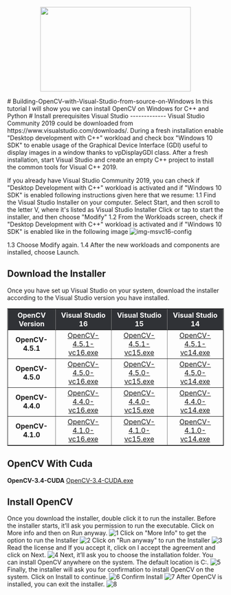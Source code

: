 <p align="center">
  <img width="350" height="197" src="https://upload.wikimedia.org/wikipedia/commons/5/53/OpenCV_Logo_with_text.png">
</p>
# Building-OpenCV-with-Visual-Studio-from-source-on-Windows
In this tutorial I will show you  we can install OpenCV on Windows for C++ and Python
# Install prerequisites
Visual Studio
-------------
Visual Studio Community 2019 could be downloaded from https://www.visualstudio.com/downloads/. During a fresh installation enable "Desktop development with C++" workload and check box "Windows 10 SDK" to enable usage of the Graphical Device Interface (GDI) useful to display images in a window thanks to vpDisplayGDI class. After a fresh installation, start Visual Studio and create an empty C++ project to install the common tools for Visual C++ 2019.

If you already have Visual Studio Community 2019, you can check if "Desktop Development with C++" workload is activated and if "Windows 10 SDK" is enabled following instructions given here that we resume:
1.1 Find the Visual Studio Installer on your computer. Select Start, and then scroll to the letter V, where it's listed as Visual Studio Installer
Click or tap to start the installer, and then choose "Modify"
1.2 From the Workloads screen, check if "Desktop Development with C++" workload is activated and if "Windows 10 SDK" is enabled like in the following image
![img-msvc16-config](https://user-images.githubusercontent.com/48203467/109415963-e3a4b680-79bb-11eb-9a2d-28a026cb3955.png)

1.3 Choose Modify again.
1.4 After the new workloads and components are installed, choose Launch.

Download the Installer
---------------------
Once you have set up Visual Studio on your system, download the installer according to the Visual Studio version you have installed.

<table style="width:100%;max-width:700px" width="700" cellpadding="10" border="1">
  <tbody><tr>
   <th scope="col" bgcolor="#303236" style="color:#fff;text-align:center">OpenCV Version</th>
    <th scope="col" bgcolor="#303236" style="color:#fff;text-align:center">Visual Studio 16</th>
    <th scope="col" bgcolor="#303236" style="color:#fff;text-align:center">Visual Studio 15</th>
    <th scope="col" bgcolor="#303236" style="color:#fff;text-align:center">Visual Studio 14</th>
  </tr>
  <tr>
    <td style="text-align:center"><strong>OpenCV-4.5.1</strong></td>
    <td style="text-align:center"><a href="https://www.dropbox.com/s/4qc90n6u2nsdv88/OpenCV-4.5.1-vc16.exe?dl=1" rel="noreferrer noopener ugc" title="Download OpenCV Installer 4.5.0 vc16" target="_blank" data-saferedirecturl="https://www.google.com/url?q=https://www.dropbox.com/s/4qc90n6u2nsdv88/OpenCV-4.5.1-vc16.exe?dl%3D1&amp;source=gmail&amp;ust=1614596789782000&amp;usg=AFQjCNE-LSPJTksVy9Zyo4Cz-8iP4SqPQw">OpenCV-4.5.1-vc16.exe</a></td>
    <td style="text-align:center"><a href="https://www.dropbox.com/s/etmoea258dzjs4k/OpenCV-4.5.1-vc15.exe?dl=1" rel="noreferrer noopener ugc" title="Download OpenCV Installer 4.5.0 vc15" target="_blank" data-saferedirecturl="https://www.google.com/url?q=https://www.dropbox.com/s/etmoea258dzjs4k/OpenCV-4.5.1-vc15.exe?dl%3D1&amp;source=gmail&amp;ust=1614596789782000&amp;usg=AFQjCNFGEkRQBkfPC-lF2Nk3G1JHU-O2Ig">OpenCV-4.5.1-vc15.exe</a></td>
    <td style="text-align:center"><a href="https://www.dropbox.com/s/342430jrw25gaq2/OpenCV-4.5.1-vc14.exe?dl=1" rel="noreferrer noopener ugc" title="Download OpenCV Installer 4.5.0 vc14" target="_blank" data-saferedirecturl="https://www.google.com/url?q=https://www.dropbox.com/s/342430jrw25gaq2/OpenCV-4.5.1-vc14.exe?dl%3D1&amp;source=gmail&amp;ust=1614596789782000&amp;usg=AFQjCNE7QztJyrECVYTacohXAty4kl7WYQ">OpenCV-4.5.1-vc14.exe</a></td>
  </tr>
  <tr>
    <td style="text-align:center"><strong>OpenCV-4.5.0</strong></td>
    <td style="text-align:center"><a href="https://www.dropbox.com/s/vm5r6y74eee0vvb/OpenCV-4.5.0-vc16.exe?dl=1" rel="noreferrer noopener ugc" title="Download OpenCV Installer 4.5.0 vc16" target="_blank" data-saferedirecturl="https://www.google.com/url?q=https://www.dropbox.com/s/vm5r6y74eee0vvb/OpenCV-4.5.0-vc16.exe?dl%3D1&amp;source=gmail&amp;ust=1614596789782000&amp;usg=AFQjCNG2cm9M2wp6SXfza4k8NXweJjMcPg">OpenCV-4.5.0-vc16.exe</a></td>
    <td style="text-align:center"><a href="https://www.dropbox.com/s/wzdzq3fc4zkc1y4/OpenCV-4.5.0-vc15.exe?dl=1" rel="noreferrer noopener ugc" title="Download OpenCV Installer 4.5.0 vc15" target="_blank" data-saferedirecturl="https://www.google.com/url?q=https://www.dropbox.com/s/wzdzq3fc4zkc1y4/OpenCV-4.5.0-vc15.exe?dl%3D1&amp;source=gmail&amp;ust=1614596789782000&amp;usg=AFQjCNH1_w1TrkgTlTs45EJVAPL2Um3O-g">OpenCV-4.5.0-vc15.exe</a></td> 
    <td style="text-align:center"><a href="https://www.dropbox.com/s/2k60nvg0q07z035/OpenCV-4.5.0-vc14.exe?dl=1" rel="noreferrer noopener ugc" title="Download OpenCV Installer 4.5.0 vc14" target="_blank" data-saferedirecturl="https://www.google.com/url?q=https://www.dropbox.com/s/2k60nvg0q07z035/OpenCV-4.5.0-vc14.exe?dl%3D1&amp;source=gmail&amp;ust=1614596789782000&amp;usg=AFQjCNHczjBkVmPWWZmIDngBXtILs7vsWA">OpenCV-4.5.0-vc14.exe</a></td>
  </tr>
  <tr>
    <td style="text-align:center"><strong>OpenCV-4.4.0</strong></td>
    <td style="text-align:center"><a href="https://www.dropbox.com/s/z4hgj7mnx6f2rjt/OpenCV-4.4.0-vc16.exe?dl=1" rel="noreferrer noopener ugc" title="Download OpenCV Installer 4.4.0 vc16" target="_blank" data-saferedirecturl="https://www.google.com/url?q=https://www.dropbox.com/s/z4hgj7mnx6f2rjt/OpenCV-4.4.0-vc16.exe?dl%3D1&amp;source=gmail&amp;ust=1614596789782000&amp;usg=AFQjCNFaOJODE-3nVRqLQ6XjvcsTn6Kk3Q">OpenCV-4.4.0-vc16.exe</a></td>
    <td style="text-align:center"><a href="https://www.dropbox.com/s/y3fhk44s0rrpm8v/OpenCV-4.4.0-vc15.exe?dl=1" rel="noreferrer noopener ugc" title="Download OpenCV Installer 4.4.0 vc15" target="_blank" data-saferedirecturl="https://www.google.com/url?q=https://www.dropbox.com/s/y3fhk44s0rrpm8v/OpenCV-4.4.0-vc15.exe?dl%3D1&amp;source=gmail&amp;ust=1614596789782000&amp;usg=AFQjCNGpApPrKLrtM-KHA-GGYbDEVeAUIw">OpenCV-4.4.0-vc15.exe</a></td>
    <td style="text-align:center"><a href="https://www.dropbox.com/s/85esvu0pe3jcc81/OpenCV-4.4.0-vc14.exe?dl=1" rel="noreferrer noopener ugc" title="Download OpenCV Installer 4.4.0 vc14" target="_blank" data-saferedirecturl="https://www.google.com/url?q=https://www.dropbox.com/s/85esvu0pe3jcc81/OpenCV-4.4.0-vc14.exe?dl%3D1&amp;source=gmail&amp;ust=1614596789782000&amp;usg=AFQjCNFHAJa3Eg9wihXwBkuDBsaGF3xvHA">OpenCV-4.4.0-vc14.exe</a></td>
  </tr>
  <tr>
    <td style="text-align:center"><strong>OpenCV-4.1.0</strong></td>
    <td style="text-align:center"><a href="https://www.dropbox.com/s/fexjsdr1ly72r71/OpenCV-4.1.0-vc16.exe?dl=1" rel="noreferrer noopener" title="Download OpenCV Installer 4.1.0 vc16" target="_blank" data-saferedirecturl="https://www.google.com/url?q=https://www.dropbox.com/s/fexjsdr1ly72r71/OpenCV-4.1.0-vc16.exe?dl%3D1&amp;source=gmail&amp;ust=1614596789783000&amp;usg=AFQjCNEl1UXMhgcTYl4MQjCNd3ITBsaLyA">OpenCV-4.1.0-vc16.exe</a></td>
    <td style="text-align:center"><a href="https://www.dropbox.com/s/cqidx60q9e76qqf/OpenCV-4.1.0-vc15.exe?dl=1" rel="noreferrer noopener ugc" title="Download OpenCV Installer 4.1.0 vc1" target="_blank" data-saferedirecturl="https://www.google.com/url?q=https://www.dropbox.com/s/cqidx60q9e76qqf/OpenCV-4.1.0-vc15.exe?dl%3D1&amp;source=gmail&amp;ust=1614596789783000&amp;usg=AFQjCNGW_fIf8A-DQS8BxG5fThveJYta1g">OpenCV-4.1.0-vc15.exe</a></td>
    <td style="text-align:center"><a href="https://www.dropbox.com/s/9zu6u6mu31bea9h/OpenCV-4.1.0-vc14.exe?dl=1" rel="noreferrer noopener ugc" title="Download OpenCV Installer 4.1.0 vc1" target="_blank" data-saferedirecturl="https://www.google.com/url?q=https://www.dropbox.com/s/9zu6u6mu31bea9h/OpenCV-4.1.0-vc14.exe?dl%3D1&amp;source=gmail&amp;ust=1614596789783000&amp;usg=AFQjCNHzF3yCQQ94Uccsbgx4_D0OV20RcA">OpenCV-4.1.0-vc14.exe</a></td>
  </tr>
</tbody></table>

OpenCV With Cuda
---------------
<td style="text-align:center"><strong>OpenCV-3.4-CUDA</strong></td>
    <td style="text-align:center"><a href="https://drive.google.com/file/d/1TpA-89yPlEgkKhHKyimCOQdyaxBoSUeD/view?usp=sharing?dl=1" rel="noreferrer noopener ugc" title="Download OpenCV Installer With Cuda" target="_blank" data-saferedirecturl="https://drive.google.com/file/d/1TpA-89yPlEgkKhHKyimCOQdyaxBoSUeD/view?usp=sharing">OpenCV-3.4-CUDA.exe</a></td>

Install OpenCV 
---------------
Once you download the installer, double click it to run the installer. Before the installer starts, it’ll ask you permission to run the executable. Click on More info and then on Run anyway.
![1](https://user-images.githubusercontent.com/48203467/109417045-32554f00-79c2-11eb-90f9-3c7ce72b25ac.jpg)
Click on "More Info" to get the option to run the Installer
![2](https://user-images.githubusercontent.com/48203467/109417074-5ca70c80-79c2-11eb-9fdf-4f4557447561.jpg)
Click on "Run anyway" to run the Installer
![3](https://user-images.githubusercontent.com/48203467/109417112-83fdd980-79c2-11eb-879d-11f545695dda.jpg)
Read the license and If you accept it, click on I accept the agreement and click on Next.
![4](https://user-images.githubusercontent.com/48203467/109417155-b6a7d200-79c2-11eb-990d-45957ad8a12c.jpg)
Next, it’ll ask you to choose the installation folder. You can install OpenCV anywhere on the system. The default location is C:.
![5](https://user-images.githubusercontent.com/48203467/109417193-d7702780-79c2-11eb-8694-6dd3ab1d9b87.jpg)
Finally, the installer will ask you for confirmation to install OpenCV on the system. Click on Install to continue.
![6](https://user-images.githubusercontent.com/48203467/109417214-f1aa0580-79c2-11eb-8886-4c69a56d39b3.jpg)
Confirm Install
![7](https://user-images.githubusercontent.com/48203467/109417231-071f2f80-79c3-11eb-939b-6033cb73c70b.jpg)
After OpenCV is installed, you can exit the installer.
![8](https://user-images.githubusercontent.com/48203467/109417251-17cfa580-79c3-11eb-9433-a7b00982c6ed.jpg)


